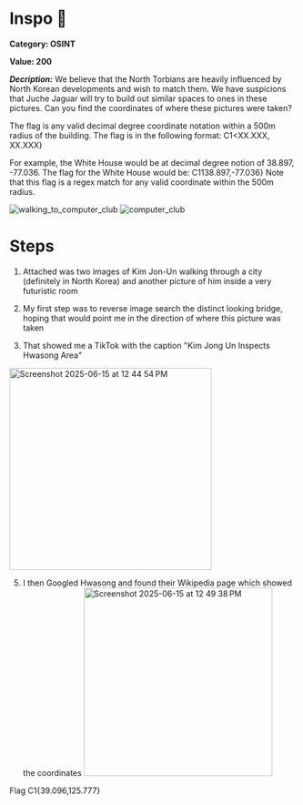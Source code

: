 # Inspo 💅
**Category: OSINT**


**Value: 200**

**_Decription:_**
We believe that the North Torbians are heavily influenced by North Korean developments and wish to match them. We have suspicions that Juche Jaguar will try to build out similar spaces to ones in these pictures. Can you find the coordinates of where these pictures were taken?

The flag is any valid decimal degree coordinate notation within a 500m radius of the building. The flag is in the following format: C1<XX.XXX, XX.XXX}

For example, the White House would be at decimal degree notion of 38.897, -77.036. The flag for the White House would be: C1138.897,-77.036}
Note that this flag is a regex match for any valid coordinate within the 500m radius.

![walking_to_computer_club](https://github.com/user-attachments/assets/187d0b94-12b9-4c9f-bb0a-312067a8a72f)
![computer_club](https://github.com/user-attachments/assets/969bf457-a115-4c99-b2a5-0d621109449d)

# Steps
1. Attached was two images of Kim Jon-Un walking through a city (definitely in North Korea) and another picture of him inside a very futuristic room

2. My first step was to reverse image search the distinct looking bridge, hoping that would point me in the direction of where this picture was taken

3. That showed me a TikTok with the caption "Kim Jong Un Inspects Hwasong Area"
<img width="355" alt="Screenshot 2025-06-15 at 12 44 54 PM" src="https://github.com/user-attachments/assets/7ad06434-2889-454d-a0af-c2caeb1809a6" />

5. I then Googled Hwasong and found their Wikipedia page which showed the coordinates
   <img width="331" alt="Screenshot 2025-06-15 at 12 49 38 PM" src="https://github.com/user-attachments/assets/a9d40a2a-ef86-4663-bc52-fecdab0d04e3" />

Flag C1{39.096,125.777}
